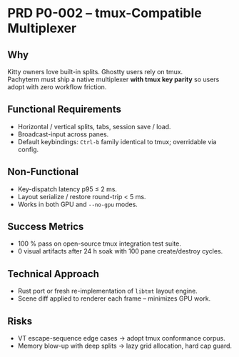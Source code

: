 # PRD P0-002 – tmux-Compatible Multiplexer

## Why
Kitty owners love built-in splits. Ghostty users rely on tmux.  
Pachyterm must ship a native multiplexer **with tmux key parity** so users adopt with zero workflow friction.

## Functional Requirements
* Horizontal / vertical splits, tabs, session save / load.
* Broadcast-input across panes.
* Default keybindings: `Ctrl-b` family identical to tmux; overridable via config.

## Non-Functional
* Key-dispatch latency p95 ≤ 2 ms.
* Layout serialize / restore round-trip < 5 ms.
* Works in both GPU and `--no-gpu` modes.

## Success Metrics
* 100 % pass on open-source tmux integration test suite.
* 0 visual artifacts after 24 h soak with 100 pane create/destroy cycles.

## Technical Approach
* Rust port or fresh re-implementation of `libtmt` layout engine.
* Scene diff applied to renderer each frame – minimizes GPU work.

## Risks
* VT escape-sequence edge cases → adopt tmux conformance corpus.
* Memory blow-up with deep splits → lazy grid allocation, hard cap guard.
